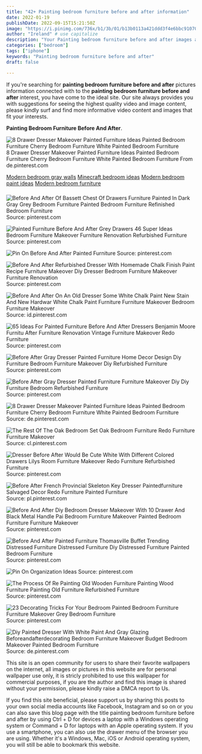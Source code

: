 ```yaml
---
title: "42+ Painting bedroom furniture before and after information"
date: 2022-01-19
publishDate: 2022-09-15T15:21:50Z
image: "https://i.pinimg.com/736x/b1/3b/01/b13b0113a421ddd3f4e6bbc91070bead.jpg"
author: "Ireland" # use capitalize
description: "Your Painting bedroom furniture before and after images are ready in this website. Painting bedroom furniture before and after are a topic that is being searched for and liked by netizens now. You can Find and Download the Painting bedroom furniture before and after files here. Get all royalty-free photos and vectors."
categories: ["bedroom"]
tags: ["iphone"]
keywords: "Painting bedroom furniture before and after"
draft: false

---
```


If you're searching for **painting bedroom furniture before and after** pictures information connected with to the **painting bedroom furniture before and after** interest, you have come to the ideal  site.  Our site always  provides you with  suggestions  for seeing  the highest  quality video and image  content, please kindly surf and find more informative video content and images  that fit your interests.

**Painting Bedroom Furniture Before And After**. 

![8 Drawer Dresser Makeover Painted Furniture Ideas Painted Bedroom Furniture Cherry Bedroom Furniture White Painted Bedroom Furniture](https://i.pinimg.com/originals/3b/bd/b5/3bbdb5bd96b30ad8e8acc30396437c70.jpg "8 Drawer Dresser Makeover Painted Furniture Ideas Painted Bedroom Furniture Cherry Bedroom Furniture White Painted Bedroom Furniture")
8 Drawer Dresser Makeover Painted Furniture Ideas Painted Bedroom Furniture Cherry Bedroom Furniture White Painted Bedroom Furniture From de.pinterest.com

[Modern bedroom gray walls](/modern-bedroom-gray-walls/)
[Minecraft bedroom ideas](/minecraft-bedroom-ideas/)
[Modern bedroom paint ideas](/modern-bedroom-paint-ideas/)
[Modern bedroom furniture](/modern-bedroom-furniture/)



### 

 


![Before And After Of Bassett Chest Of Drawers Furniture Painted In Dark Gray Grey Bedroom Furniture Painted Bedroom Furniture Refinished Bedroom Furniture](https://i.pinimg.com/originals/24/9a/a5/249aa547c87aafbab9bed9794f9c66a0.jpg "Before And After Of Bassett Chest Of Drawers Furniture Painted In Dark Gray Grey Bedroom Furniture Painted Bedroom Furniture Refinished Bedroom Furniture")
Source: pinterest.com

 

![Painted Furniture Before And After Grey Drawers 46 Super Ideas Bedroom Furniture Makeover Furniture Renovation Refurbished Furniture](https://i.pinimg.com/474x/ef/8d/76/ef8d7641fa32c2f3194a003fd2817bba.jpg "Painted Furniture Before And After Grey Drawers 46 Super Ideas Bedroom Furniture Makeover Furniture Renovation Refurbished Furniture")
Source: pinterest.com

 

![Pin On Before And After Painted Furniture](https://i.pinimg.com/originals/72/78/39/7278398d5073ee542531be282d6f4c97.jpg "Pin On Before And After Painted Furniture")
Source: pinterest.com

 

![Before And After Refurbished Dresser With Homemade Chalk Finish Paint Recipe Furniture Makeover Diy Dresser Bedroom Furniture Makeover Furniture Renovation](https://i.pinimg.com/originals/44/96/b5/4496b5c291fcf2c2be97622c8bc851f8.jpg "Before And After Refurbished Dresser With Homemade Chalk Finish Paint Recipe Furniture Makeover Diy Dresser Bedroom Furniture Makeover Furniture Renovation")
Source: pinterest.com

 

![Before And After On An Old Dresser Some White Chalk Paint New Stain And New Hardwar White Chalk Paint Furniture Furniture Makeover Bedroom Furniture Makeover](https://i.pinimg.com/originals/37/3a/32/373a32d4e284ea4aba9386230774f917.jpg "Before And After On An Old Dresser Some White Chalk Paint New Stain And New Hardwar White Chalk Paint Furniture Furniture Makeover Bedroom Furniture Makeover")
Source: id.pinterest.com

 

![65 Ideas For Painted Furniture Before And After Dressers Benjamin Moore Furnitu After Furniture Renovation Vintage Furniture Makeover Redo Furniture](https://i.pinimg.com/474x/66/2f/ae/662fae30f09ebe0b52d4b07bcfc73954.jpg "65 Ideas For Painted Furniture Before And After Dressers Benjamin Moore Furnitu After Furniture Renovation Vintage Furniture Makeover Redo Furniture")
Source: pinterest.com

 

![Before After Gray Dresser Painted Furniture Home Decor Design Diy Furniture Bedroom Furniture Makeover Diy Refurbished Furniture](https://i.pinimg.com/736x/39/e2/88/39e288d6aae9a9327136d99765aca579.jpg "Before After Gray Dresser Painted Furniture Home Decor Design Diy Furniture Bedroom Furniture Makeover Diy Refurbished Furniture")
Source: pinterest.com

 

![Before After Gray Dresser Painted Furniture Furniture Makeover Diy Diy Furniture Bedroom Refurbished Furniture](https://i.pinimg.com/originals/31/0a/fe/310afe728898db1c84997129f5e6b5c6.jpg "Before After Gray Dresser Painted Furniture Furniture Makeover Diy Diy Furniture Bedroom Refurbished Furniture")
Source: pinterest.com

 

![8 Drawer Dresser Makeover Painted Furniture Ideas Painted Bedroom Furniture Cherry Bedroom Furniture White Painted Bedroom Furniture](https://i.pinimg.com/originals/3b/bd/b5/3bbdb5bd96b30ad8e8acc30396437c70.jpg "8 Drawer Dresser Makeover Painted Furniture Ideas Painted Bedroom Furniture Cherry Bedroom Furniture White Painted Bedroom Furniture")
Source: de.pinterest.com

 

![The Rest Of The Oak Bedroom Set Oak Bedroom Furniture Redo Furniture Furniture Makeover](https://i.pinimg.com/originals/f4/c2/14/f4c21457c97b89b996c7b963c0742a2a.jpg "The Rest Of The Oak Bedroom Set Oak Bedroom Furniture Redo Furniture Furniture Makeover")
Source: cl.pinterest.com

 

![Dresser Before After Would Be Cute White With Different Colored Drawers Lilys Room Furniture Makeover Redo Furniture Refurbished Furniture](https://i.pinimg.com/originals/07/2d/cc/072dcce0ad9496d453824434a16c5e19.png "Dresser Before After Would Be Cute White With Different Colored Drawers Lilys Room Furniture Makeover Redo Furniture Refurbished Furniture")
Source: pinterest.com

 

![Before After French Provincial Skeleton Key Dresser Paintedfurniture Salvaged Decor Redo Furniture Painted Furniture](https://i.pinimg.com/564x/1a/07/43/1a0743a36d9f94c984f6cdff26e719bc.jpg "Before After French Provincial Skeleton Key Dresser Paintedfurniture Salvaged Decor Redo Furniture Painted Furniture")
Source: pl.pinterest.com

 

![Before And After Diy Bedroom Dresser Makeover With 10 Drawer And Black Metal Handle Pai Bedroom Furniture Makeover Painted Bedroom Furniture Furniture Makeover](https://i.pinimg.com/originals/93/31/12/933112002b0bbd4b47bb37aea13659ea.jpg "Before And After Diy Bedroom Dresser Makeover With 10 Drawer And Black Metal Handle Pai Bedroom Furniture Makeover Painted Bedroom Furniture Furniture Makeover")
Source: pinterest.com

 

![Before And After Painted Furniture Thomasville Buffet Trending Distressed Furniture Distressed Furniture Diy Distressed Furniture Painted Bedroom Furniture](https://i.pinimg.com/originals/f0/26/d3/f026d3c763742de98c09ff6cf69079eb.jpg "Before And After Painted Furniture Thomasville Buffet Trending Distressed Furniture Distressed Furniture Diy Distressed Furniture Painted Bedroom Furniture")
Source: pinterest.com

 

![Pin On Organization Ideas](https://i.pinimg.com/originals/b9/7d/f7/b97df7313cf8e8adc311b7d7b574394b.jpg "Pin On Organization Ideas")
Source: pinterest.com

 

![The Process Of Re Painting Old Wooden Furniture Painting Wood Furniture Painting Old Furniture Refurbished Furniture](https://i.pinimg.com/736x/49/05/c0/4905c0b2c2640c35b3502841a06430a0.jpg "The Process Of Re Painting Old Wooden Furniture Painting Wood Furniture Painting Old Furniture Refurbished Furniture")
Source: pinterest.com

 

![23 Decorating Tricks For Your Bedroom Painted Bedroom Furniture Furniture Makeover Grey Bedroom Furniture](https://i.pinimg.com/originals/28/d2/60/28d2607477d930fd3d863313790a2d67.jpg "23 Decorating Tricks For Your Bedroom Painted Bedroom Furniture Furniture Makeover Grey Bedroom Furniture")
Source: pinterest.com

 

![Diy Painted Dresser With White Paint And Gray Glazing Beforeandafterdecorating Bedroom Furniture Makeover Budget Bedroom Makeover Painted Bedroom Furniture](https://i.pinimg.com/736x/b1/3b/01/b13b0113a421ddd3f4e6bbc91070bead.jpg "Diy Painted Dresser With White Paint And Gray Glazing Beforeandafterdecorating Bedroom Furniture Makeover Budget Bedroom Makeover Painted Bedroom Furniture")
Source: de.pinterest.com

 

This site is an open community for users to share their favorite wallpapers on the internet, all images or pictures in this website are for personal wallpaper use only, it is stricly prohibited to use this wallpaper for commercial purposes, if you are the author and find this image is shared without your permission, please kindly raise a DMCA report to Us.

If you find this site beneficial, please support us by sharing this posts to your own social media accounts like Facebook, Instagram and so on or you can also save this blog page with the title painting bedroom furniture before and after by using Ctrl + D for devices a laptop with a Windows operating system or Command + D for laptops with an Apple operating system. If you use a smartphone, you can also use the drawer menu of the browser you are using. Whether it's a Windows, Mac, iOS or Android operating system, you will still be able to bookmark this website.
